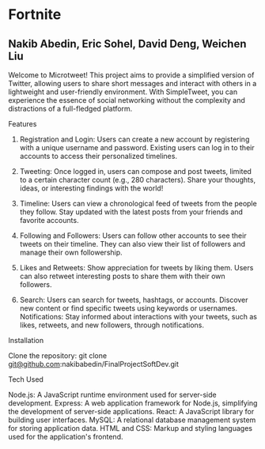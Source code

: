 # Fortnite
## Nakib Abedin, Eric Sohel, David Deng, Weichen Liu

Welcome to Microtweet! This project aims to provide a simplified version of Twitter, allowing users to share short messages and interact with others in a lightweight and user-friendly environment. With SimpleTweet, you can experience the essence of social networking without the complexity and distractions of a full-fledged platform.

Features

1. Registration and Login: Users can create a new account by registering with a unique username and password. Existing users can log in to their accounts to access their personalized timelines.

2. Tweeting: Once logged in, users can compose and post tweets, limited to a certain character count (e.g., 280 characters). Share your thoughts, ideas, or interesting findings with the world!

3. Timeline: Users can view a chronological feed of tweets from the people they follow. Stay updated with the latest posts from your friends and favorite accounts.

4. Following and Followers: Users can follow other accounts to see their tweets on their timeline. They can also view their list of followers and manage their own followership.

5. Likes and Retweets: Show appreciation for tweets by liking them. Users can also retweet interesting posts to share them with their own followers.

6. Search: Users can search for tweets, hashtags, or accounts. Discover new content or find specific tweets using keywords or usernames.
Notifications: Stay informed about interactions with your tweets, such as likes, retweets, and new followers, through notifications.


Installation

Clone the repository: git clone git@github.com:nakibabedin/FinalProjectSoftDev.git

Tech Used

Node.js: A JavaScript runtime environment used for server-side development.
Express: A web application framework for Node.js, simplifying the development of server-side applications.
React: A JavaScript library for building user interfaces.
MySQL: A relational database management system for storing application data.
HTML and CSS: Markup and styling languages used for the application's frontend.
